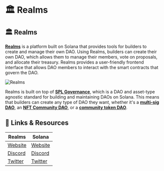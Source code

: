 # 🏛️ Realms

## 🏛️ Realms

[**Realms**](https://app.realms.today/realms) is a platform built on Solana that provides tools for builders to create and manage their own DAO. Using Realms, builders can create their own DAO, which allows them to manage their members, vote on proposals, and allocate their treasury. Realms provides a user-friendly frontend interface that allows DAO members to interact with the smart contracts that govern the DAO.

![Realms](https://i.imgur.com/HbHf7sA.png)

Realms is built on top of [**SPL Governance**](https://github.com/solana-labs/solana-program-library/tree/master/governance), which is a DAO and asset-type agnostic standard for building and maintaining DAOs on Solana. This means that builders can create any type of DAO they want, whether it's a [**multi-sig DAO**](https://paragraph.xyz/@xentoshi/multi-sig-on-solana), an [**NFT Community DAO**](https://paragraph.xyz/@xentoshi/nft-community-dao-on-solana-governance-with-nft-voting), or a [**community token DAO**](https://paragraph.xyz/@legend/create-community-token-dao-on-solana).



## 🔗 Links & Resources

<table data-full-width="false"><thead><tr><th>Realms</th><th>Solana</th></tr></thead><tbody><tr><td><a href="https://app.realms.today/realms">Website</a></td><td><a href="https://solana.com/">Website</a></td></tr><tr><td><a href="../%F0%9F%93%9A%20Introduction/discord.gg/6UZHcNJFr8/">Discord</a></td><td><a href="https://discord.com/invite/kBbATFA7PW">Discord</a></td></tr><tr><td><a href="https://twitter.com/Realms_DAOs">Twitter</a></td><td><a href="https://twitter.com/solana">Twitter</a></td></tr></tbody></table>
